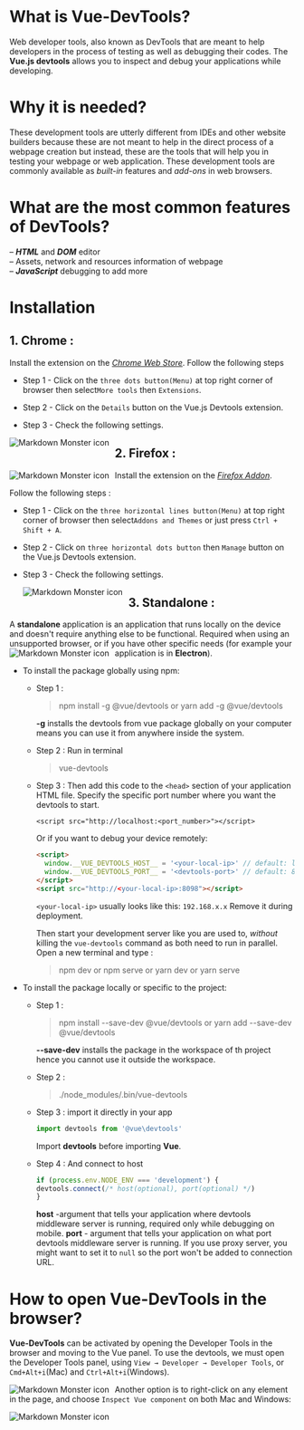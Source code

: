 # What is Vue-DevTools?
Web developer tools, also known as DevTools that are meant to help developers in the process of testing as well as debugging their codes. 
The **Vue.js devtools** allows you to inspect and debug your applications while developing.

# Why it is needed?
These development tools are utterly different from IDEs and other website builders because these are not meant to help in the direct process of a webpage creation but instead, these are the tools that will help you in testing your webpage or web application.
These development tools are commonly available as *built-in* features and *add-ons* in web browsers.
# What are the most common features of DevTools?
– ***HTML*** and ***DOM*** editor  
– Assets, network and resources information of webpage  
– ***JavaScript*** debugging to add more

# Installation
## 1. Chrome :
 Install the extension on the _[Chrome Web Store](https://chrome.google.com/webstore/detail/vuejs-devtools/nhdogjmejiglipccpnnnanhbledajbpd)_.  Follow the following steps

	
- Step 1 - Click on the `three dots button(Menu)` at top right corner of browser then select`More tools` then `Extensions`. 
	
- Step 2 -  Click on the  `Details`  button on the Vue.js Devtools extension.
	
- Step 3 - Check the following settings.
	
		
<img src="https://devtools.vuejs.org/assets/chrome-settings2.e239f122.png"  
   alt="Markdown Monster icon"  
   style="float: left; margin-right: 10px;" />

## 2. Firefox :
 Install the extension on the _[Firefox Addon](https://addons.mozilla.org/en-US/firefox/addon/vue-js-devtools/)_. 
<img src="https://flaviocopes.com/vue-devtools/firefox-addon-installed.png"  
   alt="Markdown Monster icon"  
   style="float: left; margin-right: 10px;" />

Follow the following steps : 

- Step 1 - Click on the `three horizontal lines button(Menu)` at top right corner of browser then select`Addons and Themes` or just press `Ctrl + Shift + A`. 
	
- Step 2 -  Click on `three horizontal dots button` then  `Manage`  button on the Vue.js Devtools extension.
	
- Step 3 - Check the following settings.

  <img src="https://devtools.vuejs.org/assets/firefox-settings3.92d80ebf.png"  
   alt="Markdown Monster icon"  
   style="float: left; margin-right: 10px;" />
 
 ## 3. Standalone :
 A **standalone** application is an application that runs locally on the device and doesn't require anything else to be functional. Required when using an unsupported browser, or if you have other specific needs (for example your application is in **Electron**).
 <img src="https://flaviocopes.com/vue-devtools/standalone-vue-devtools-waiting.png"  
   alt="Markdown Monster icon"  
   style="float: left; margin-right: 10px;" />

- To install the package globally using npm:
	- Step 1 : 
		> npm install -g @vue/devtools
		or
		> yarn add -g @vue/devtools

		**-g** installs the devtools from vue package globally on your computer means you can use it from anywhere inside the system.
	- Step 2 : Run in terminal 
		> vue-devtools
	
	- Step 3 : Then add this code to the `<head>` section of your application HTML file. Specify the specific port number where you want the devtools to start.
		
		```<script src="http://localhost:<port_number>"></script>```
		
		Or if you want to debug your device remotely:
		```html
		<script>
		  window.__VUE_DEVTOOLS_HOST__ = '<your-local-ip>' // default: localhost
		  window.__VUE_DEVTOOLS_PORT__ = '<devtools-port>' // default: 8098
		</script>
		<script src="http://<your-local-ip>:8098"></script>
		```
		`<your-local-ip>` usually looks like this: `192.168.x.x`
		Remove it during deployment.
		
		Then start your development server like you are used to, _without_ killing the `vue-devtools` command as both need to run in parallel. Open a new terminal and type :
		> npm dev
		or
		> npm serve
		or
		> yarn dev
		or
		> yarn serve
		 
		
	
- To install the package locally or specific to the project:
	- Step 1 : 
		>npm install --save-dev @vue/devtools
		>or
		>yarn add  --save-dev @vue/devtools

		**--save-dev** installs the package in the workspace of th project hence you cannot use it outside the workspace.
	- Step 2 :  
		> ./node_modules/.bin/vue-devtools
	
	- Step 3 : import it directly in your app  
		```js
		import devtools from '@vue\devtools'
		```
		Import **devtools** before importing **Vue**.
	- Step 4 : And connect to host
	  ```js
	  if (process.env.NODE_ENV === 'development') {
	  devtools.connect(/* host(optional), port(optional) */)
	  }
	  ```
		**host** -argument that tells your application where devtools middleware server is running, required only while debugging on mobile.
		**port** - argument that tells your application on what port devtools middleware server is running. If you use proxy server, you might want to set it to `null`    so the port won't be added to connection URL.

# How to open Vue-DevTools in the browser?
 
**Vue-DevTools** can be activated by opening the Developer Tools in the browser and moving to the Vue panel.
To use the devtools, we must open the Developer Tools panel, using `View → Developer → Developer Tools`, or `Cmd+Alt+i`(Mac) and `Ctrl+Alt+i`(Windows).
 
 <img src="https://flaviocopes.com/vue-devtools/devtools-window.png"  
   alt="Markdown Monster icon"  
   style="float: left; margin-right: 10px;" />

Another option is to right-click on any element in the page, and choose `Inspect Vue component` on both Mac and Windows:
 
 <img src="https://flaviocopes.com/vue-devtools/inspect-vue-component.png"  
   alt="Markdown Monster icon"  
   style="float: left; margin-right: 10px;" />

	

 
